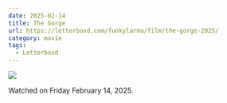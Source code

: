 ```yaml
---
date: 2025-02-14
title: The Gorge
url: https://letterboxd.com/funkylarma/film/the-gorge-2025/
category: movie
tags:
  - Letterboxd
---
```


![](https://a.ltrbxd.com/resized/film-poster/8/5/4/6/8/7/854687-the-gorge-2025-0-600-0-900-crop.jpg?v=fca29e60dd)

Watched on Friday February 14, 2025.
